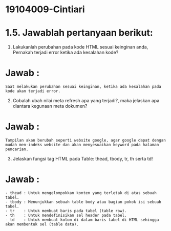 # 19104009-Cintiari
# 1.5. Jawablah pertanyaan berikut:

  1. Lakukanlah perubahan pada kode HTML sesuai keinginan anda,
    Pernakah terjadi error ketika ada kesalahan kode?
  # Jawab : 
    Saat melakukan perubahan sesuai keinginan, ketika ada kesalahan pada kode akan terjadi error.
    
  2. Cobalah ubah nilai meta refresh <meta HTTP-EQUIV="REFRESH"
    content="5; url=http://google.co.id"> apa yang terjadi?, maka jelaskan
    apa diantara kegunaan meta dokumen?
  # Jawab : 
    Tampilan akan berubah seperti website google, agar google dapat dengan mudah men-indeks website dan akan menyesuaikan keyword pada halaman pencarian.
    
  3. Jelaskan fungsi tag HTML pada Table: thead, tbody, tr, th serta td!
  # Jawab : 
    - thead : Untuk mengelompokkan konten yang terletak di atas sebuah tabel.
    - tbody : Menunjukkan sebuah table body atau bagian pokok isi sebuah tabel.
    - tr    : Untuk membuat baris pada tabel (table row).
    - th    : Untuk mendefinisikan sel header pada tabel.
    - td    : Untuk membuat kolom di dalam baris tabel di HTML sehingga akan membentuk sel (table data).
